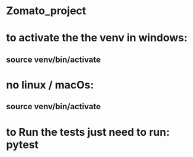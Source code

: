# Zomato_project
# to activate the the venv in windows:
## source venv/bin/activate
# no linux / macOs:
## source venv/bin/activate

# to Run the tests just need to run: pytest